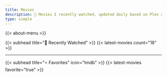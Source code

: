 ```yaml
---
title: Movies
description: 🍿 Movies I recently watched, updated daily based on Plex and TMDB APIs
type: simple
---
```


{{< about-menu >}}

{{< subhead title="🍿 Recently Watched" >}}
{{< latest-movies count="18" >}}

---

{{< subhead title="⭐️ Favorites" icon="tmdb" >}}
{{< latest-movies favorite="true" >}}
